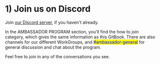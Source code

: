 # 1) Join us on Discord

Join [our Discord server](https://discord.gg/snet), if you haven't already.

In the AMBASSADOR PROGRAM section, you'll find the how to join category, which gives the same information as this GitBook. There are also channels for our different WorkGroups, and <mark style="color:blue;">#ambassador-general</mark> for general discussion and chat about the program.&#x20;

Feel free to join in any of the conversations you see.
